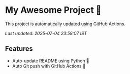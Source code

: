 # My Awesome Project 🚀

This project is automatically updated using GitHub Actions.

_Last updated: 2025-07-04 23:58:07 IST_

## Features
- Auto-update README using Python 🐍
- Auto Git push with GitHub Actions 🤖
